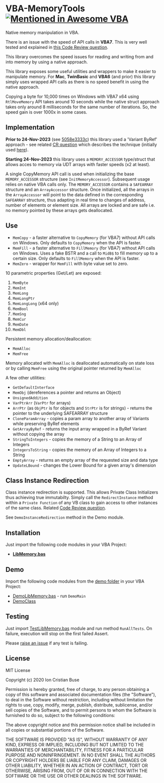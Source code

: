 # VBA-MemoryTools [![Mentioned in Awesome VBA](https://awesome.re/mentioned-badge.svg)](https://github.com/sancarn/awesome-vba)
Native memory manipulation in VBA.

There is an issue with the speed of API calls in **VBA7**. This is very well tested and explained in [this Code Review question](https://codereview.stackexchange.com/questions/270258/evaluate-performance-of-dll-calls-from-vba).

This library overcomes the speed issues for reading and writing from and into memory by using a native approach.

This library exposes some useful utilities and wrappers to make it easier to manipulate memory. For **Mac**, **TwinBasic** and **VBA6** (and prior) this library simply uses wrapped API calls as there is no speed benefit in using the native approach.

Copying a byte for 10,000 times on Windows with VBA7 x64 using ```RtlMoveMemory``` API takes around 10 seconds while the native struct approach takes only around 8 milliseconds for the same number of iterations. So, the speed gain is over 1000x in some cases.

## Implementation

**Prior to 24-Nov-2023** (see [5058e3333c](https://github.com/cristianbuse/VBA-MemoryTools/tree/5058e3333c5695291984cdfd2750e3ff61f27823)) this library used a 'Variant ByRef' approach - see related [CR question](https://codereview.stackexchange.com/questions/252659/fast-native-memory-manipulation-in-vba) which describes the technique (initially used [here](https://codereview.stackexchange.com/a/249125/227582)).

**Starting 24-Nov-2023** this library uses a ```MEMORY_ACCESSOR``` type/struct that allows acces to memory via UDT arrays with faster speeds (x2 at least).

A single CopyMemory API call is used when initializing the base ```MEMORY_ACCESSOR``` structure (see ```InitMemoryAccessor```). Subsequent usage relies on native VBA calls only.
The ```MEMORY_ACCESSOR``` contains a ```SAFEARRAY``` structure and an ```ArrayAccessor``` structure. Once initialized, all the arrays in the ```ArrayAccessor``` will point to the data defined in the corresponding ```SAFEARRAY``` structure, thus adapting in real time to changes of address, number of elements or element size. All arrays are locked and are safe i.e. no memory pointed by these arrays gets deallocated.

## Use
- ```MemCopy``` - a faster alternative to ```CopyMemory``` (for VBA7) without API calls on Windows. Only defaults to ```CopyMemory``` when the API is faster.  
- ```MemFill``` - a faster alternative to ```FillMemory``` (for VBA7) without API calls on Windows. Uses a fake BSTR and a call to ```MidB$``` to fill memory up to a certain size. Only defaults to ```FillMemory``` when the API is faster.  
- ```MemZero``` - wrapper for ```MemFill``` with byte value set to zero.

10 parametric properties (Get/Let) are exposed:
 01. ```MemByte```
 02. ```MemInt```
 03. ```MemLong```
 04. ```MemLongPtr```
 05. ```MemLongLong``` (x64 only)
 06. ```MemBool```
 07. ```MemSng``` 
 08. ```MemCur```
 09. ```MemDate```
 10. ```MemDbl```
 
Persistent memory allocation/deallocation:
 - ```MemAlloc```
 - ```MemFree```
 
Memory allocated with ```MemAlloc``` is deallocated automatically on state loss or by calling ```MemFree``` using the original pointer returned by ```MemAlloc```

A few other utilities:
 - ```GetDefaultInterface```
 - ```MemObj``` (dereferences a pointer and returns an Object)
 - ```UnsignedAddition```
 - ```VarPtrArr``` (```VarPtr``` for arrays)
 - ```ArrPtr``` (as ```ObjPtr``` is for objects and ```StrPtr``` is for strings) - returns the pointer to the underlying SAFEARRAY structure
 - ```CloneParamArray``` - copies a param array to another array of Variants while preserving ByRef elements
 - ```GetArrayByRef``` - returns the input array wrapped in a ByRef Variant without copying the array
 - ```StringToIntegers``` - copies the memory of a String to an Array of Integers
 - ```IntegersToString``` - copies the memory of an Array of Integers to a String 
 - ```EmptyArray``` - returns an empty array of the requested size and data type
 - ```UpdateLBound``` - changes the Lower Bound for a given array's dimension

## Class Instance Redirection

Class instance redirection is supported. This allows Private Class Initializers thus achieving true immutabilty.
Simply call the ```RedirectInstance``` method within a ```Private Function``` of any VB class to gain access to other instances of the same class.
Related [Code Review question](https://codereview.stackexchange.com/questions/253233/private-vba-class-initializer-called-from-factory-2).

See ```DemoInstanceRedirection``` method in the Demo module.

## Installation
Just import the following code modules in your VBA Project:
* [**LibMemory.bas**](https://github.com/cristianbuse/VBA-MemoryTools/blob/master/src/LibMemory.bas)

## Demo
Import the following code modules from the [demo folder](https://github.com/cristianbuse/VBA-MemoryTools/blob/master/src/Demo) in your VBA Project:
* [DemoLibMemory.bas](https://github.com/cristianbuse/VBA-MemoryTools/blob/master/src/Demo/DemoLibMemory.bas) - run ```DemoMain```
* [DemoClass](https://github.com/cristianbuse/VBA-MemoryTools/blob/master/src/Demo/DemoClass.cls)

## Testing
Just import [TestLibMemory.bas](https://github.com/cristianbuse/VBA-MemoryTools/blob/master/src/Test/TestLibMemory.bas) module and run method ```RunAllTests```. On failure, execution will stop on the first failed Assert.

Please [raise an issue](https://github.com/cristianbuse/VBA-MemoryTools/issues/new) if any test is failing.

## License
MIT License

Copyright (c) 2020 Ion Cristian Buse

Permission is hereby granted, free of charge, to any person obtaining a copy of this software and associated documentation files (the "Software"), to deal in the Software without restriction, including without limitation the rights to use, copy, modify, merge, publish, distribute, sublicense, and/or sell copies of the Software, and to permit persons to whom the Software is furnished to do so, subject to the following conditions:

The above copyright notice and this permission notice shall be included in all copies or substantial portions of the Software.

THE SOFTWARE IS PROVIDED "AS IS", WITHOUT WARRANTY OF ANY KIND, EXPRESS OR IMPLIED, INCLUDING BUT NOT LIMITED TO THE WARRANTIES OF MERCHANTABILITY, FITNESS FOR A PARTICULAR PURPOSE AND NONINFRINGEMENT. IN NO EVENT SHALL THE AUTHORS OR COPYRIGHT HOLDERS BE LIABLE FOR ANY CLAIM, DAMAGES OR OTHER LIABILITY, WHETHER IN AN ACTION OF CONTRACT, TORT OR OTHERWISE, ARISING FROM, OUT OF OR IN CONNECTION WITH THE SOFTWARE OR THE USE OR OTHER DEALINGS IN THE SOFTWARE.
